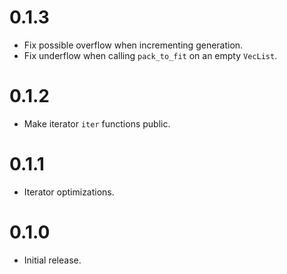 # 0.1.3

- Fix possible overflow when incrementing generation.
- Fix underflow when calling `pack_to_fit` on an empty `VecList`.

# 0.1.2

- Make iterator `iter` functions public.

# 0.1.1

- Iterator optimizations.

# 0.1.0

- Initial release.
